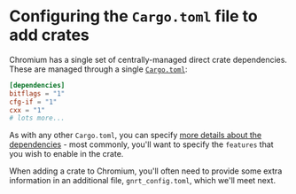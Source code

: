 # Configuring the `Cargo.toml` file to add crates

Chromium has a single set of centrally-managed direct crate dependencies.
These are managed through a single [`Cargo.toml`][0]:

```toml
[dependencies]
bitflags = "1"
cfg-if = "1"
cxx = "1"
# lots more...
```

As with any other `Cargo.toml`, you can specify [more details about
the dependencies][1] - most commonly, you'll want to specify the `features` that
you wish to enable in the crate.

When adding a crate to Chromium, you'll often need to provide some extra
information in an additional file, `gnrt_config.toml`, which we'll meet next.


[0]: https://source.chromium.org/chromium/chromium/src/+/main:third_party/rust/chromium_crates_io/Cargo.toml
[1]: https://doc.rust-lang.org/cargo/reference/specifying-dependencies.html
